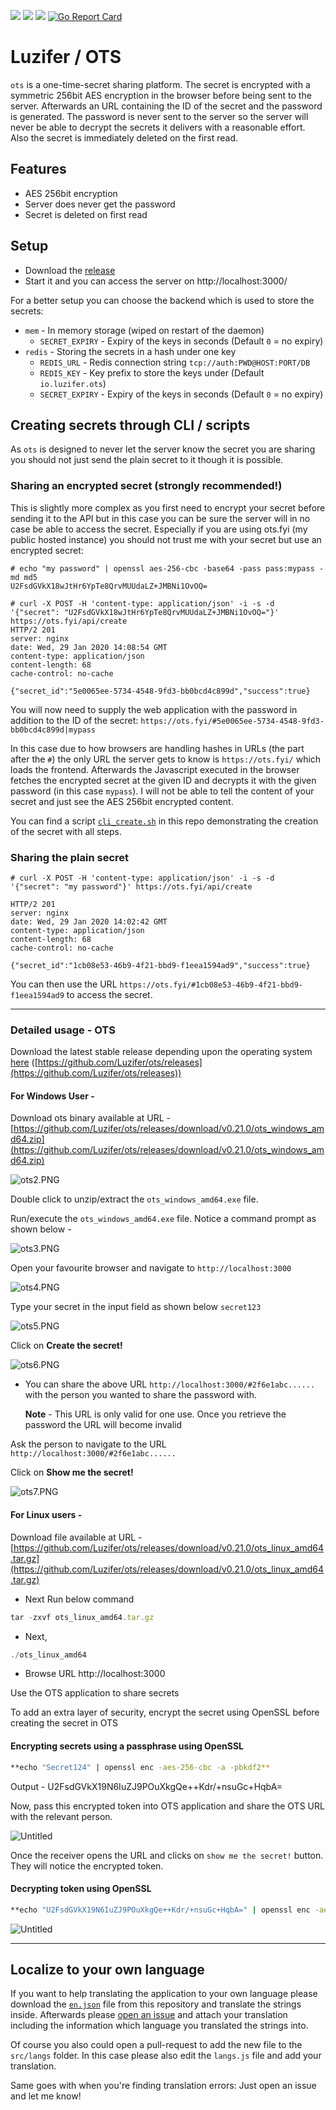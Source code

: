 ![](https://badges.fyi/github/license/Luzifer/ots)
![](https://badges.fyi/github/latest-release/Luzifer/ots)
![](https://badges.fyi/github/downloads/Luzifer/ots)
[![Go Report Card](https://goreportcard.com/badge/github.com/Luzifer/ots)](https://goreportcard.com/report/github.com/Luzifer/ots)

# Luzifer / OTS

`ots` is a one-time-secret sharing platform. The secret is encrypted with a symmetric 256bit AES encryption in the browser before being sent to the server. Afterwards an URL containing the ID of the secret and the password is generated. The password is never sent to the server so the server will never be able to decrypt the secrets it delivers with a reasonable effort. Also the secret is immediately deleted on the first read.

## Features

- AES 256bit encryption
- Server does never get the password
- Secret is deleted on first read

## Setup

- Download the [release](https://github.com/Luzifer/ots/releases)
- Start it and you can access the server on http://localhost:3000/

For a better setup you can choose the backend which is used to store the secrets:

- `mem` - In memory storage (wiped on restart of the daemon)
  - `SECRET_EXPIRY` - Expiry of the keys in seconds (Default `0` = no expiry)
- `redis` - Storing the secrets in a hash under one key
  - `REDIS_URL` - Redis connection string `tcp://auth:PWD@HOST:PORT/DB`
  - `REDIS_KEY` - Key prefix to store the keys under (Default `io.luzifer.ots`)
  - `SECRET_EXPIRY` - Expiry of the keys in seconds (Default `0` = no expiry)

## Creating secrets through CLI / scripts

As `ots` is designed to never let the server know the secret you are sharing you should not just send the plain secret to it though it is possible.

### Sharing an encrypted secret (strongly recommended!)

This is slightly more complex as you first need to encrypt your secret before sending it to the API but in this case you can be sure the server will in no case be able to access the secret. Especially if you are using ots.fyi (my public hosted instance) you should not trust me with your secret but use an encrypted secret:

```console
# echo "my password" | openssl aes-256-cbc -base64 -pass pass:mypass -md md5
U2FsdGVkX18wJtHr6YpTe8QrvMUUdaLZ+JMBNi1OvOQ=

# curl -X POST -H 'content-type: application/json' -i -s -d '{"secret": "U2FsdGVkX18wJtHr6YpTe8QrvMUUdaLZ+JMBNi1OvOQ="}' https://ots.fyi/api/create
HTTP/2 201
server: nginx
date: Wed, 29 Jan 2020 14:08:54 GMT
content-type: application/json
content-length: 68
cache-control: no-cache

{"secret_id":"5e0065ee-5734-4548-9fd3-bb0bcd4c899d","success":true}
```

You will now need to supply the web application with the password in addition to the ID of the secret: `https://ots.fyi/#5e0065ee-5734-4548-9fd3-bb0bcd4c899d|mypass`

In this case due to how browsers are handling hashes in URLs (the part after the `#`) the only URL the server gets to know is `https://ots.fyi/` which loads the frontend. Afterwards the Javascript executed in the browser fetches the encrypted secret at the given ID and decrypts it with the given password (in this case `mypass`). I will not be able to tell the content of your secret and just see the AES 256bit encrypted content.

You can find a script [`cli_create.sh`](cli_create.sh) in this repo demonstrating the creation of the secret with all steps.

### Sharing the plain secret

```console
# curl -X POST -H 'content-type: application/json' -i -s -d '{"secret": "my password"}' https://ots.fyi/api/create

HTTP/2 201
server: nginx
date: Wed, 29 Jan 2020 14:02:42 GMT
content-type: application/json
content-length: 68
cache-control: no-cache

{"secret_id":"1cb08e53-46b9-4f21-bbd9-f1eea1594ad9","success":true}
```

You can then use the URL `https://ots.fyi/#1cb08e53-46b9-4f21-bbd9-f1eea1594ad9` to access the secret.

--------

### Detailed usage - OTS

Download the latest stable release depending upon the operating system [here](https://github.com/Luzifer/ots/releases) ([https://github.com/Luzifer/ots/releases](https://github.com/Luzifer/ots/releases))

#### For Windows User -

Download ots binary available at URL  -[https://github.com/Luzifer/ots/releases/download/v0.21.0/ots_windows_amd64.zip](https://github.com/Luzifer/ots/releases/download/v0.21.0/ots_windows_amd64.zip)

![ots2.PNG](images/ots2.png)

Double click to unzip/extract the `ots_windows_amd64.exe` file.

Run/execute the `ots_windows_amd64.exe` file. Notice a command prompt as shown below - 

![ots3.PNG](images/ots3.png)

Open your favourite browser and navigate to `http://localhost:3000`

![ots4.PNG](images/ots4.png)

Type your secret in the input field as shown below `secret123`

![ots5.PNG](images/ots5.png)

Click on **Create the secret!**

![ots6.PNG](images/ots6.png)

- You can share the above URL `http://localhost:3000/#2f6e1abc......` with the person you wanted to share the password with.
    
    **Note** - This URL is only valid for one use. Once you retrieve the password the URL will become invalid 
    

Ask the person to navigate to the URL `http://localhost:3000/#2f6e1abc......`

Click on **Show me the secret!** 

![ots7.PNG](images/ots7.png)

#### For Linux users -

Download file available at URL  - [https://github.com/Luzifer/ots/releases/download/v0.21.0/ots_linux_amd64.tar.gz](https://github.com/Luzifer/ots/releases/download/v0.21.0/ots_linux_amd64.tar.gz)

- Next Run below command

```jsx
tar -zxvf ots_linux_amd64.tar.gz
```

- Next,

```jsx
./ots_linux_amd64
```

- Browse URL http://localhost:3000

Use the OTS application to share secrets

To add an extra layer of security, encrypt the secret using OpenSSL before creating the secret in OTS

#### Encrypting secrets using a passphrase using OpenSSL

```bash
**echo "Secret124" | openssl enc -aes-256-cbc -a -pbkdf2**
```

Output - U2FsdGVkX19N6IuZJ9POuXkgQe++Kdr/+nsuGc+HqbA=

Now, pass this encrypted token into OTS application and share the OTS URL with the relevant person.

![Untitled](images/Untitled.png)

Once the receiver opens the URL and clicks on `show me the secret!` button. They will notice the encrypted token.

#### Decrypting token using OpenSSL

```bash
**echo "U2FsdGVkX19N6IuZJ9POuXkgQe++Kdr/+nsuGc+HqbA=" | openssl enc -aes-256-cbc -d -a -pbkdf2**
```

![Untitled](images/Untitled%201.png)


-------

## Localize to your own language

If you want to help translating the application to your own language please download the [`en.json`](https://github.com/Luzifer/ots/blob/master/src/langs/en.json) file from this repository and translate the strings inside. Afterwards please [open an issue](https://github.com/Luzifer/ots/issues/new) and attach your translation including the information which language you translated the strings into.

Of course you also could open a pull-request to add the new file to the `src/langs` folder. In this case please also edit the `langs.js` file and add your translation.

Same goes with when you're finding translation errors: Just open an issue and let me know!
